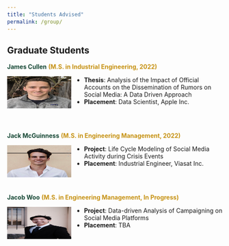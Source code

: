 ```yaml
---
title: "Students Advised"
permalink: /group/
---
```

## Graduate Students
<font color="#154734"><b>James Cullen</b></font> <font color="#C69214"><b>(M.S. in Industrial Engineering, 2022)</b></font>


<img src="/images/group/jamie-spring2022.jpg" alt="Jamie-S22" width="150" height="75" style="float: left; margin-right: 30px;">

- <b>Thesis</b>: Analysis of the Impact of Official Accounts on the Dissemination of Rumors on Social Media: A Data Driven Approach
- <b>Placement</b>: Data Scientist, Apple Inc.

<br />
<br />
<!-- ******************************************************************************** -->

<font color="#154734"><b>Jack McGuinness</b></font> <font color="#C69214"><b>(M.S. in Engineering Management, 2022)</b></font>

<img src="/images/group/jack-spring2022.jpg" alt="Jack-S22" width="150" height="75" style="float: left; margin-right: 30px;">

- <b>Project</b>: Life Cycle Modeling of Social Media Activity during Crisis Events
- <b>Placement</b>: Industrial Engineer, Viasat Inc.

<br />
<br />
<!-- ******************************************************************************** -->

<font color="#154734"><b>Jacob Woo</b></font> <font color="#C69214"><b>(M.S. in Engineering Management, In Progress)</b></font>

<img src="/images/group/Jacob Spring 2023.jpg" alt="Jacob-S23" width="150" height="75" style="float: left; margin-right: 30px;">

- <b>Project</b>: Data-driven Analysis of Campaigning on Social Media Platforms
- <b>Placement</b>: TBA
